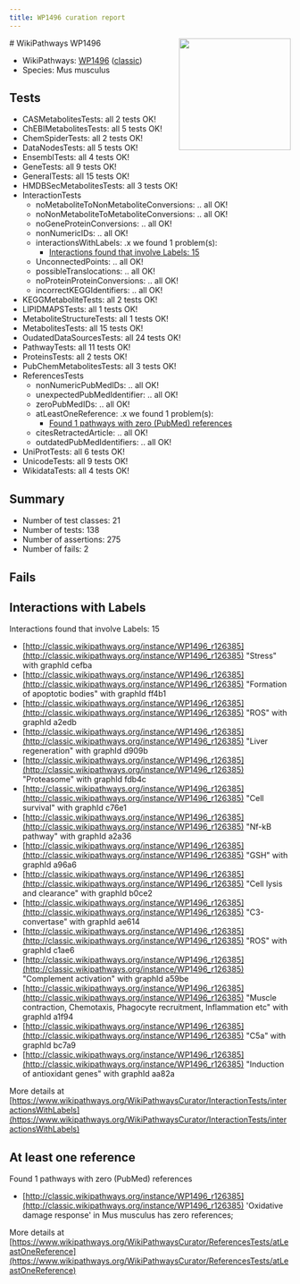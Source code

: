 ```yaml
---
title: WP1496 curation report
---
```


<img style="float: right; width: 200px" src="https://upload.wikimedia.org/wikipedia/commons/thumb/8/83/Wplogo_with_text_500.png/640px-Wplogo_with_text_500.png" />
# WikiPathways WP1496

* WikiPathways: [WP1496](https://wikipathways.org/pathways/WP1496) ([classic](https://classic.wikipathways.org/instance/WP1496))
* Species: Mus musculus
## Tests
* CASMetabolitesTests: all 2 tests OK!
* ChEBIMetabolitesTests: all 5 tests OK!
* ChemSpiderTests: all 2 tests OK!
* DataNodesTests: all 5 tests OK!
* EnsemblTests: all 4 tests OK!
* GeneTests: all 9 tests OK!
* GeneralTests: all 15 tests OK!
* HMDBSecMetabolitesTests: all 3 tests OK!
* InteractionTests
    * noMetaboliteToNonMetaboliteConversions: .. all OK!
    * noNonMetaboliteToMetaboliteConversions: .. all OK!
    * noGeneProteinConversions: .. all OK!
    * nonNumericIDs: .. all OK!
    * interactionsWithLabels: .x we found 1 problem(s):
        * [Interactions found that involve Labels: 15](#fe97a8bd)
    * UnconnectedPoints: .. all OK!
    * possibleTranslocations: .. all OK!
    * noProteinProteinConversions: .. all OK!
    * incorrectKEGGIdentifiers: .. all OK!
* KEGGMetaboliteTests: all 2 tests OK!
* LIPIDMAPSTests: all 1 tests OK!
* MetaboliteStructureTests: all 1 tests OK!
* MetabolitesTests: all 15 tests OK!
* OudatedDataSourcesTests: all 24 tests OK!
* PathwayTests: all 11 tests OK!
* ProteinsTests: all 2 tests OK!
* PubChemMetabolitesTests: all 3 tests OK!
* ReferencesTests
    * nonNumericPubMedIDs: .. all OK!
    * unexpectedPubMedIdentifier: .. all OK!
    * zeroPubMedIDs: .. all OK!
    * atLeastOneReference: .x we found 1 problem(s):
        * [Found 1 pathways with zero (PubMed) references](#d0a459f0)
    * citesRetractedArticle: .. all OK!
    * outdatedPubMedIdentifiers: .. all OK!
* UniProtTests: all 6 tests OK!
* UnicodeTests: all 9 tests OK!
* WikidataTests: all 4 tests OK!


## Summary

* Number of test classes: 21
* Number of tests: 138
* Number of assertions: 275
* Number of fails: 2

## Fails

<a name="fe97a8bd" />

## Interactions with Labels

Interactions found that involve Labels: 15

* [http://classic.wikipathways.org/instance/WP1496_r126385](http://classic.wikipathways.org/instance/WP1496_r126385) "Stress" with graphId cefba
* [http://classic.wikipathways.org/instance/WP1496_r126385](http://classic.wikipathways.org/instance/WP1496_r126385) "Formation of apoptotic bodies" with graphId ff4b1
* [http://classic.wikipathways.org/instance/WP1496_r126385](http://classic.wikipathways.org/instance/WP1496_r126385) "ROS" with graphId a2edb
* [http://classic.wikipathways.org/instance/WP1496_r126385](http://classic.wikipathways.org/instance/WP1496_r126385) "Liver regeneration" with graphId d909b
* [http://classic.wikipathways.org/instance/WP1496_r126385](http://classic.wikipathways.org/instance/WP1496_r126385) "Proteasome" with graphId fdb4c
* [http://classic.wikipathways.org/instance/WP1496_r126385](http://classic.wikipathways.org/instance/WP1496_r126385) "Cell survival" with graphId c76e1
* [http://classic.wikipathways.org/instance/WP1496_r126385](http://classic.wikipathways.org/instance/WP1496_r126385) "Nf-kB pathway" with graphId a2a36
* [http://classic.wikipathways.org/instance/WP1496_r126385](http://classic.wikipathways.org/instance/WP1496_r126385) "GSH" with graphId a96a6
* [http://classic.wikipathways.org/instance/WP1496_r126385](http://classic.wikipathways.org/instance/WP1496_r126385) "Cell lysis and clearance" with graphId b0ce2
* [http://classic.wikipathways.org/instance/WP1496_r126385](http://classic.wikipathways.org/instance/WP1496_r126385) "C3-convertase" with graphId ae614
* [http://classic.wikipathways.org/instance/WP1496_r126385](http://classic.wikipathways.org/instance/WP1496_r126385) "ROS" with graphId c1ae6
* [http://classic.wikipathways.org/instance/WP1496_r126385](http://classic.wikipathways.org/instance/WP1496_r126385) "Complement activation" with graphId a59be
* [http://classic.wikipathways.org/instance/WP1496_r126385](http://classic.wikipathways.org/instance/WP1496_r126385) "Muscle contraction,
Chemotaxis,
Phagocyte recruitment,
Inflammation etc" with graphId a1f94
* [http://classic.wikipathways.org/instance/WP1496_r126385](http://classic.wikipathways.org/instance/WP1496_r126385) "C5a" with graphId bc7a9
* [http://classic.wikipathways.org/instance/WP1496_r126385](http://classic.wikipathways.org/instance/WP1496_r126385) "Induction of antioxidant genes" with graphId aa82a


More details at [https://www.wikipathways.org/WikiPathwaysCurator/InteractionTests/interactionsWithLabels](https://www.wikipathways.org/WikiPathwaysCurator/InteractionTests/interactionsWithLabels)

<a name="d0a459f0" />

## At least one reference

Found 1 pathways with zero (PubMed) references

* [http://classic.wikipathways.org/instance/WP1496_r126385](http://classic.wikipathways.org/instance/WP1496_r126385) 'Oxidative damage response' in Mus musculus has zero references; 


More details at [https://www.wikipathways.org/WikiPathwaysCurator/ReferencesTests/atLeastOneReference](https://www.wikipathways.org/WikiPathwaysCurator/ReferencesTests/atLeastOneReference)

